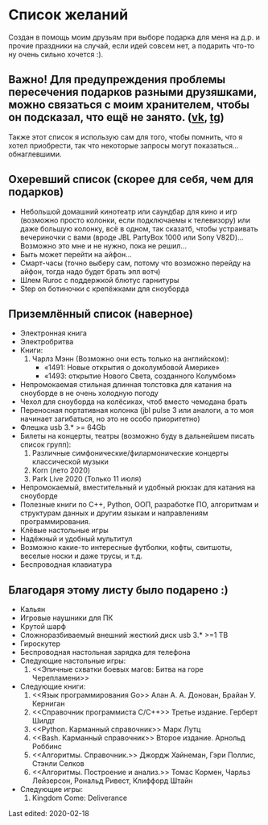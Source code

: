 # Список желаний

Создан в помощь моим друзьям при выборе подарка для меня на д.р. и прочие праздники на случай, если идей совсем нет, а подарить что-то ну очень сильно хочется :). 
## Важно! Для предупреждения проблемы пересечения подарков разными друзяшками, можно связаться с моим хранителем, чтобы он подсказал, что ещё не занято. ([vk](https://vk.com/rm_bk), [tg](https://t.me/rm_bk))
Также этот список я использую сам для того, чтобы помнить, что я хотел приобрести, так что некоторые запросы могут показаться... обнаглевшими.

## Охеревший список (скорее для себя, чем для подарков)
* Небольшой домашний кинотеатр или саундбар для кино и игр (возможно просто колонки, если подключаемы к телевизору) или даже большую колонку, всё в одном, так сказатб, чтобы устраивать вечериночки с вами (вроде JBL PartyBox 1000 или Sony V82D)... Возможно это мне и не нужно, пока не решил...
* Быть может перейти на айфон...
* Смарт-часы (точно выберу сам, потому что возможно перейду на айфон, тогда надо будет брать эпл вотч)
* Шлем Ruroc с поддержкой блютус гарнитуры
* Step on ботиночки с крепёжками для сноуборда

## Приземлённый список (наверное)
* Электронная книга
* Электробритва
* Книги: 
    1. Чарлз Мэнн (Возможно они есть только на английском):
        * «1491: Новые открытия о доколумбовой Америке»
        * «1493: открытие Нового Света, созданного Колумбом»
* Непромокаемая стильная длинная толстовка для катания на сноуборде в не очень холодную погоду
* Чехол для сноуборда на колёсиках, чтоб вместо чемодана брать
* Переносная портативная колонка (jbl pulse 3 или аналоги, а то моя начинает загибаться, но это не особо приоритетно)
* Флешка usb 3.* >= 64Gb
* Билеты на концерты, театры (возможно буду в дальнейшем писать список групп):
    1. Различные симфонические/филармонические концерты классической музыки
    2. Korn (лето 2020)
    3. Park Live 2020 (Только 11 июля)
* Непромокаемый, вместительный и удобный рюкзак для катания на сноуборде
* Полезные книги по C++, Python, ООП, разработке ПО, алгоритмам и структурам данных и другим языкам и направлениям программирования.
* Клёвые настольные игры
* Надёжный и удобный мультитул
* Возможно какие-то интересные футболки, кофты, свитшоты, веселые носки и даже трусы, и т.д.
* Беспроводная клавиатура


## Благодаря этому листу было подарено :)
* Кальян
* Игровые наушники для ПК
* Крутой шарф
* Сложноразбиваемый внешний жесткий диск usb 3.* >=1 TB
* Гироскутер
* Беспроводная настольная зарядка для телефона
* Следующие настольные игры: 
    1. <<Эпичные схватки боевых магов: Битва на горе Черепламени>>
* Следующие книги: 
    1. <<Язык программирования Go>> Алан А. А. Донован, Брайан У. Керниган
    2. <<Справочник программиста C/C++>> Третье издание. Герберт Шилдт
    3. <<Python. Карманный справочник>> Марк Лутц
    4. <<Bash. Карманный справочник>> Второе издание. Арнольд Роббинс
    5. <<Алгоритмы. Справочник.>> Джордж Хайнеман, Гэри Поллис, Стэнли Селков
    6. <<Алгоритмы. Построение и анализ.>> Томас Кормен, Чарльз Лейзерсон, Рональд Ривест, Клиффорд Штайн
* Следующие игры:
    1. Kingdom Come: Deliverance


Last edited: 2020-02-18
